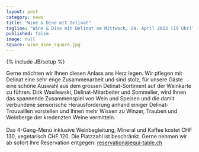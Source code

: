 ```yaml
---
layout: post
category: news
title: "Wine & Dine mit Delinat"
tagline: "Wine & Dine mit Delinat am Mittwoch, 24. April 2013 (19 Uhr)"
published: false
image: null
square: wine_dine_square.jpg
---
```


{% include JB/setup %}


		
Gerne möchten wir Ihnen diesen Anlass ans Herz legen. Wir pflegen mit Delinat eine sehr enge Zusammenarbeit und sind stolz, für unsere Gäste eine schöne Auswahl aus dem grossen Delinat-Sortiment auf der Weinkarte zu führen. Dirk Wasilewski, Delinat-Mitarbeiter und Sommelier, wird Ihnen das spannende Zusammenspiel von Wein und Speisen und die damit verbundene sensorische Herausforderung anhand einiger Delinat-Trouvaillen vorstellen und Ihnen mehr Wissen zu Winzer, Trauben und Weinberge der kredenzten Weine vermitteln.<br /><br />Das 4-Gang-Menü inklusive Weinbegleitung, Mineral und Kaffee kostet CHF 130, vegetarisch CHF 120. Die Platzzahl ist beschränkt. Gerne nehmen wir ab sofort Ihre Reservation entgegen: <a href="mailto:reservation@equi-table.ch">reservation@equi-table.ch</a>
